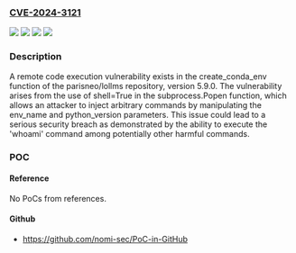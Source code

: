 ### [CVE-2024-3121](https://cve.mitre.org/cgi-bin/cvename.cgi?name=CVE-2024-3121)
![](https://img.shields.io/static/v1?label=Product&message=parisneo%2Flollms&color=blue)
![](https://img.shields.io/static/v1?label=Version&message=5.9.0%20&color=brightgreen)
![](https://img.shields.io/static/v1?label=Version&message=unspecified%20&color=brightgreen)
![](https://img.shields.io/static/v1?label=Vulnerability&message=CWE-94%20Improper%20Control%20of%20Generation%20of%20Code&color=brightgreen)

### Description

A remote code execution vulnerability exists in the create_conda_env function of the parisneo/lollms repository, version 5.9.0. The vulnerability arises from the use of shell=True in the subprocess.Popen function, which allows an attacker to inject arbitrary commands by manipulating the env_name and python_version parameters. This issue could lead to a serious security breach as demonstrated by the ability to execute the 'whoami' command among potentially other harmful commands.

### POC

#### Reference
No PoCs from references.

#### Github
- https://github.com/nomi-sec/PoC-in-GitHub

